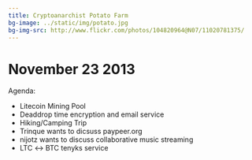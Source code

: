 ```yaml
---
title: Cryptoanarchist Potato Farm
bg-image: ../static/img/potato.jpg
bg-img-src: http://www.flickr.com/photos/104820964@N07/11020781375/
---
```


November 23 2013
================

Agenda:

* Litecoin Mining Pool
* Deaddrop time encryption and email service
* Hiking/Camping Trip
* Trinque wants to dicsuss paypeer.org
* nijotz wants to discuss collaborative music streaming
* LTC &harr; BTC tenyks service

